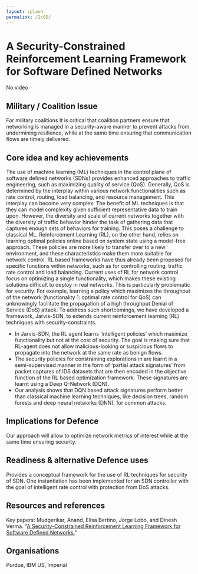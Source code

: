 ```yaml
---
layout: splash
permalink: /2c05/
---
```


# A Security-Constrained Reinforcement Learning Framework for Software Defined Networks
No video
<!-- [Watch the video](https://ibm.box.com/xxx) -->

## Military / Coalition Issue
For military coalitions It is critical that coalition partners ensure that networking is managed in a security-aware manner to prevent attacks from undermining resilience, while at the same time ensuring that communication flows are timely delivered.

## Core idea and key achievements
The use of machine learning (ML) techniques in the control plane of software defined networks (SDNs) provides enhanced approaches to traffic engineering, such as maximizing quality of service (QoS). Generally, QoS is determined by the interplay within various network functionalities such as rate control, routing, load balancing, and resource management.
This interplay can become very complex. The benefit of ML techniques is that they can model complexity given sufficient representative data to train upon. However, the diversity and scale of current networks together with the diversity of traffic behavior hinder the task of gathering data that captures enough sets of behaviors for training. This poses a challenge to
classical ML. Reinforcement Learning (RL), on the other hand, relies on learning optimal policies online based on system state using a model-free approach. These policies are more likely to transfer over to a new environment, and these characteristics make them more suitable for network control. RL based frameworks have thus already been proposed for specific functions within networks, such as for controlling routing, traffic rate control and load balancing. Current uses of RL for network control focus on optimizing a single functionality, which makes these existing solutions difficult to deploy in real networks. This is particularly problematic for security. For example, learning a policy which maximizes the throughput of the network (functionality 1: optimal rate control for QoS) can unknowingly facilitate the propagation of a high throughput Denial of Service (DoS) attack. To address such shortcomings, we have developed a framework, Jarvis-SDN, to extends current reinforcement learning (RL) techniques with security-constraints.
- In Jarvis-SDN, the RL agent learns ‘intelligent policies’ which maximize functionality but not at the cost of security. The goal is making sure that RL-agent does not allow malicious-looking or suspicious flows to propagate into the network at the same rate as benign flows.
- The security policies for constraining explorations in are learnt in a semi-supervised manner in the form of ‘partial attack signatures’ from packet captures of IDS datasets that are then encoded in the objective function of the RL based optimization framework. These signatures are learnt using a Deep Q-Network (DQN).
- Our analysis shows that DQN based attack signatures perform better than classical machine learning techniques, like decision trees, random forests and deep neural networks (DNN), for common attacks.

## Implications for Defence
Our approach will allow to optimize network metrics of interest while at the same time ensuring security.  

## Readiness & alternative Defence uses
Provides a conceptual framework for the use of RL techniques for security of SDN. One instantiation has been implemented for an SDN controller with the goal of intelligent rate control with protection from DoS attacks.

## Resources and references
Key papers: Mudgerikar, Anand, Elisa Bertino, Jorge Lobo, and Dinesh Verma. "[A Security-Constrained Reinforcement Learning Framework for Software Defined Networks.](/doc-6090/)"

## Organisations
Purdue, IBM US, Imperial 
